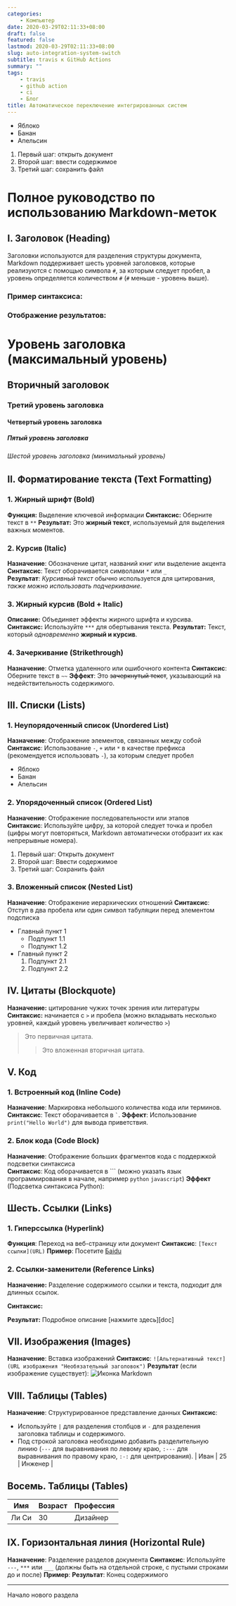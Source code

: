 ```yaml
---
categories:
    - Компьютер
date: 2020-03-29T02:11:33+08:00
draft: false
featured: false
lastmod: 2020-03-29T02:11:33+08:00
slug: auto-integration-system-switch
subtitle: travis к GitHub Actions
summary: ""
tags:
    - travis
    - github action
    - ci
    - Блог
title: Автоматическое переключение интегрированных систем
---
```



- Яблоко
- Банан
- Апельсин
1. Первый шаг: открыть документ
2. Второй шаг: ввести содержимое
3. Третий шаг: сохранить файл

# Полное руководство по использованию Markdown-меток

## I. Заголовок (Heading)

Заголовки используются для разделения структуры документа, Markdown поддерживает шесть уровней заголовков, которые реализуются с помощью символа `#`, за которым следует пробел, а уровень определяется количеством `#` (`#` меньше - уровень выше).

### Пример синтаксиса:

### Отображение результатов:

# Уровень заголовка (максимальный уровень)

## Вторичный заголовок

### Третий уровень заголовка

#### Четвертый уровень заголовка

##### Пятый уровень заголовка

###### Шестой уровень заголовка (минимальный уровень)

## II. Форматирование текста (Text Formatting)

### 1. Жирный шрифт (Bold)
**Функция:** Выделение ключевой информации
**Синтаксис:** Оберните текст в `**`
**Результат:** Это **жирный текст**, используемый для выделения важных моментов.

### 2. Курсив (Italic)
**Назначение**: Обозначение цитат, названий книг или выделение акцента  
**Синтаксис**: Текст оборачивается символами `*` или `_`  
**Результат**: *Курсивный текст* обычно используется для цитирования, _также можно использовать подчеркивание_.

### 3. Жирный курсив (Bold + Italic)
**Описание:** Объединяет эффекты жирного шрифта и курсива.  
**Синтаксис:** Используйте `***` для обертывания текста.
**Результат:** Текст, который *одновременно* **жирный и курсив**.

### 4. Зачеркивание (Strikethrough)
**Назначение**: Отметка удаленного или ошибочного контента
**Синтаксис**: Оберните текст в `~~`
**Эффект**: Это ~~зачеркнутый текст~~, указывающий на недействительность содержимого.

## III. Списки (Lists)

### 1. Неупорядоченный список (Unordered List)
**Назначение**: Отображение элементов, связанных между собой  
**Синтаксис**: Использование `-`, `+` или `*` в качестве префикса (рекомендуется использовать `-`), за которым следует пробел
- Яблоко
- Банан
- Апельсин

### 2. Упорядоченный список (Ordered List)
**Назначение**: Отображение последовательности или этапов  
**Синтаксис**: Используйте цифру, за которой следует точка и пробел (цифры могут повторяться, Markdown автоматически отобразит их как непрерывные номера).
1. Первый шаг: Открыть документ
2. Второй шаг: Ввести содержимое
3. Третий шаг: Сохранить файл

### 3. Вложенный список (Nested List)
**Назначение**: Отображение иерархических отношений
**Синтаксис**: Отступ в два пробела или один символ табуляции перед элементом подсписка
- Главный пункт 1
  - Подпункт 1.1
  - Подпункт 1.2
- Главный пункт 2
  1. Подпункт 2.1
  2. Подпункт 2.2

## IV. Цитаты (Blockquote)
**Назначение:** цитирование чужих точек зрения или литературы
**Синтаксис:** начинается с `>` и пробела (можно вкладывать несколько уровней, каждый уровень увеличивает количество `>`)
> Это первичная цитата.
> > Это вложенная вторичная цитата.

## V. Код

### 1. Встроенный код (Inline Code)
**Назначение**: Маркировка небольшого количества кода или терминов.
**Синтаксис**: Текст оборачивается в `` ` ``.
**Эффект**: Использование `print("Hello World")` для вывода приветствия.

### 2. Блок кода (Code Block)
**Назначение**: Отображение больших фрагментов кода с поддержкой подсветки синтаксиса  
**Синтаксис**: Код оборачивается в ``` (можно указать язык программирования в начале, например `python` `javascript`)
**Эффект** (Подсветка синтаксиса Python):

## Шесть. Ссылки (Links)

### 1. Гиперссылка (Hyperlink)
**Функция**: Переход на веб-страницу или документ
**Синтаксис**: `[Текст ссылки](URL)`
**Пример**: Посетите [Бaidu](https://www.baidu.com)

### 2. Ссылки-заменители (Reference Links)

**Назначение:** Разделение содержимого ссылки и текста, подходит для длинных ссылок.

**Синтаксис:**

**Результат:** Подробное описание [нажмите здесь][doc]

## VII. Изображения (Images)
**Назначение**: Вставка изображений
**Синтаксис**: `![Альтернативный текст](URL изображения "Необязательный заголовок")`
**Результат** (если изображение существует): ![Иконка Markdown](https://example.com/markdown-icon.png "Логотип Markdown")

## VIII. Таблицы (Tables)
**Назначение**: Структурированное представление данных
**Синтаксис**:
- Используйте `|` для разделения столбцов и `-` для разделения заголовка таблицы и содержимого.
- Под строкой заголовка необходимо добавить разделительную линию (`---` для выравнивания по левому краю, `:---` для выравнивания по правому краю, `:-:` для центрирования).
| Иван | 25 | Инженер |

## Восемь. Таблицы (Tables)

| Имя | Возраст | Профессия |
|---|---|---|
| Ли Си | 30 | Дизайнер |

## IX. Горизонтальная линия (Horizontal Rule)
**Назначение**: Разделение разделов документа
**Синтаксис**: Используйте `---`, `***` или `___` (должны быть на отдельной строке, с пустыми строками до и после)
**Пример**:
**Результат**:
Конец содержимого

---
Начало нового раздела